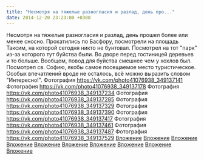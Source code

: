 ```yaml
---
title: "Несмотря на тяжелые разногласия и разлад, день про..."
date: 2014-12-20 23:23:00 +0300
---
```


Несмотря на тяжелые разногласия и разлад, день прошел более или менее сносно. Прокатились по Басфору, посмотрели на площадь Таксим, на которой сегодня никто не бунтовал. Посмотрел на тот "парк" из-за которого тут буйства были. Во дворе перед гостиницей деревьев и то больше. Вообщем, повод для буйства смешнее чем у хохлов был. Посмотрел св. Софию, якобы самое посещаемое место туристическое. Особых впечатлений вроде не осталось, всё можно выразить словом "Интересно!".
Фотография
<a class="vk-attach" href="https://vk.com/photo41076938_349137141">https://vk.com/photo41076938_349137141</a>
Фотография
<a class="vk-attach" href="https://vk.com/photo41076938_349137178">https://vk.com/photo41076938_349137178</a>
Фотография
<a class="vk-attach" href="https://vk.com/photo41076938_349137234">https://vk.com/photo41076938_349137234</a>
Фотография
<a class="vk-attach" href="https://vk.com/photo41076938_349137285">https://vk.com/photo41076938_349137285</a>
Фотография
<a class="vk-attach" href="https://vk.com/photo41076938_349137329">https://vk.com/photo41076938_349137329</a>
Фотография
<a class="vk-attach" href="https://vk.com/photo41076938_349137390">https://vk.com/photo41076938_349137390</a>
Фотография
<a class="vk-attach" href="https://vk.com/photo41076938_349137417">https://vk.com/photo41076938_349137417</a>
Фотография
<a class="vk-attach" href="https://vk.com/photo41076938_349137461">https://vk.com/photo41076938_349137461</a>
Фотография
<a class="vk-attach" href="https://vk.com/photo41076938_349137487">https://vk.com/photo41076938_349137487</a>
Фотография
<a class="vk-attach" href="https://vk.com/photo41076938_349137529">https://vk.com/photo41076938_349137529</a>
<a class="vk-attach" href="https://vk.com/photo41076938_349137141">Вложение</a>
<a class="vk-attach" href="https://vk.com/photo41076938_349137178">Вложение</a>
<a class="vk-attach" href="https://vk.com/photo41076938_349137234">Вложение</a>
<a class="vk-attach" href="https://vk.com/photo41076938_349137285">Вложение</a>
<a class="vk-attach" href="https://vk.com/photo41076938_349137329">Вложение</a>
<a class="vk-attach" href="https://vk.com/photo41076938_349137390">Вложение</a>
<a class="vk-attach" href="https://vk.com/photo41076938_349137417">Вложение</a>
<a class="vk-attach" href="https://vk.com/photo41076938_349137461">Вложение</a>
<a class="vk-attach" href="https://vk.com/photo41076938_349137487">Вложение</a>
<a class="vk-attach" href="https://vk.com/photo41076938_349137529">Вложение</a>
